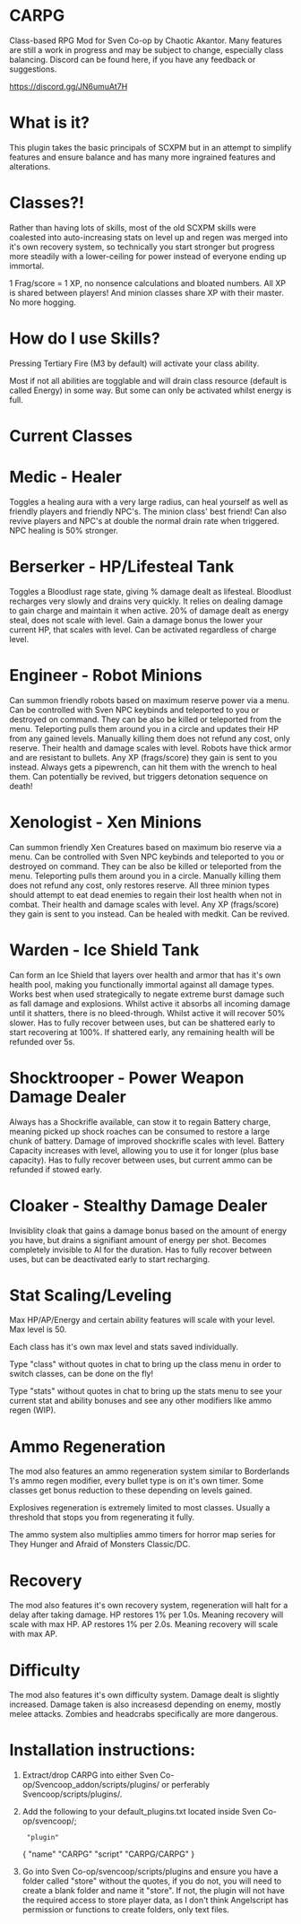 # CARPG
 Class-based RPG Mod for Sven Co-op by Chaotic Akantor. Many features are still a work in progress and may be subject to change, especially class balancing. Discord can be found here, if you have any feedback or suggestions.

 https://discord.gg/JN6umuAt7H

# What is it?
 This plugin takes the basic principals of SCXPM but in an attempt to simplify features and ensure balance and has many more ingrained features and alterations.

# Classes?!
Rather than having lots of skills, most of the old SCXPM skills were coalested into auto-increasing stats on level up and regen was merged into it's own recovery system, so technically you start stronger but progress more steadily with a lower-ceiling for power instead of everyone ending up immortal.

1 Frag/score = 1 XP, no nonsence calculations and bloated numbers.
All XP is shared between players! And minion classes share XP with their master. No more hogging.

# How do I use Skills?
 Pressing Tertiary Fire (M3 by default) will activate your class ability. 
 
 Most if not all abilities are togglable and will drain class resource (default is called Energy) in some way. But some can only be activated whilst energy is full.

# Current Classes
# Medic - Healer
Toggles a healing aura with a very large radius, can heal yourself as well as friendly players and friendly NPC's. The minion class' best friend!
Can also revive players and NPC's at double the normal drain rate when triggered.
NPC healing is 50% stronger.

# Berserker - HP/Lifesteal Tank
Toggles a Bloodlust rage state, giving % damage dealt as lifesteal. Bloodlust recharges very slowly and drains very quickly. It relies on dealing damage to gain charge and maintain it when active.
20% of damage dealt as energy steal, does not scale with level.
Gain a damage bonus the lower your current HP, that scales with level.
Can be activated regardless of charge level.

# Engineer - Robot Minions
Can summon friendly robots based on maximum reserve power via a menu.
Can be controlled with Sven NPC keybinds and teleported to you or destroyed on command. 
They can be also be killed or teleported from the menu. 
Teleporting pulls them around you in a circle and updates their HP from any gained levels. 
Manually killing them does not refund any cost, only reserve. 
Their health and damage scales with level. Robots have thick armor and are resistant to bullets.
Any XP (frags/score) they gain is sent to you instead.
Always gets a pipewrench, can hit them with the wrench to heal them. Can potentially be revived, but triggers detonation sequence on death!

# Xenologist - Xen Minions
Can summon friendly Xen Creatures based on maximum bio reserve via a menu. 
Can be controlled with Sven NPC keybinds and teleported to you or destroyed on command. 
They can be also be killed or teleported from the menu. 
Teleporting pulls them around you in a circle. 
Manually killing them does not refund any cost, only restores reserve.
All three minion types should attempt to eat dead enemies to regain their lost health when not in combat.
Their health and damage scales with level.
Any XP (frags/score) they gain is sent to you instead.
Can be healed with medkit. Can be revived.

# Warden - Ice Shield Tank
Can form an Ice Shield that layers over health and armor that has it's own health pool, making you functionally immortal against all damage types. Works best when used strategically to negate extreme burst damage such as fall damage and explosions.
Whilst active it absorbs all incoming damage until it shatters, there is no bleed-through.
Whilst active it will recover 50% slower.
Has to fully recover between uses, but can be shattered early to start recovering at 100%.
If shattered early, any remaining health will be refunded over 5s.

# Shocktrooper - Power Weapon Damage Dealer
Always has a Shockrifle available, can stow it to regain Battery charge, meaning picked up shock roaches can be consumed to restore a large chunk of battery.
Damage of improved shockrifle scales with level.
Battery Capacity increases with level, allowing you to use it for longer (plus base capacity).
Has to fully recover between uses, but current ammo can be refunded if stowed early.

# Cloaker - Stealthy Damage Dealer 
Invisiblity cloak that gains a damage bonus based on the amount of energy you have, but drains a signifiant amount of energy per shot. 
Becomes completely invisible to AI for the duration.
Has to fully recover between uses, but can be deactivated early to start recharging.

# Stat Scaling/Leveling
 Max HP/AP/Energy and certain ability features will scale with your level. Max level is 50.

 Each class has it's own max level and stats saved individually.

 Type "class" without quotes in chat to bring up the class menu in order to switch classes, can be done on the fly!

 Type "stats" without quotes in chat to bring up the stats menu to see your current stat and ability bonuses and see any other modifiers like ammo regen (WIP).

# Ammo Regeneration
 The mod also features an ammo regeneration system similar to Borderlands 1's ammo regen modifier, every bullet type is on it's own timer. Some classes get bonus reduction to these depending on levels gained.

 Explosives regeneration is extremely limited to most classes. Usually a threshold that stops you from regenerating it fully.

 The ammo system also multiplies ammo timers for horror map series for They Hunger and Afraid of Monsters Classic/DC.

# Recovery
 The mod also features it's own recovery system, regeneration will halt for a delay after taking damage.
 HP restores 1% per 1.0s. Meaning recovery will scale with max HP.
 AP restores 1% per 2.0s. Meaning recovery will scale with max AP.

# Difficulty
 The mod also features it's own difficulty system. 
 Damage dealt is slightly increased.
 Damage taken is also increasesd depending on enemy, mostly melee attacks. 
 Zombies and headcrabs specifically are more dangerous.

# Installation instructions:

1. Extract/drop CARPG into either Sven Co-op/Svencoop_addon/scripts/plugins/ or perferably Svencoop/scripts/plugins/.

2. Add the following to your default_plugins.txt located inside Sven Co-op/svencoop/;

		"plugin"
 	{
        "name" "CARPG"
		"script" "CARPG/CARPG"
	}

3. Go into Sven Co-op/svencoop/scripts/plugins and ensure you have a folder called "store" without the quotes, if you do not, you will need to create a blank folder and name it "store". If not, the plugin will not have the required access to store player data, as I don't think Angelscript has permission or functions to create folders, only text files.
